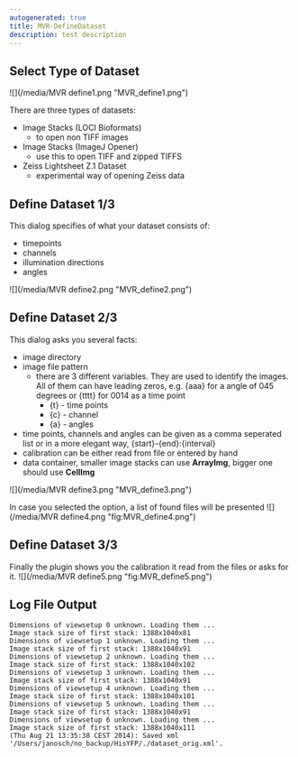 ```yaml
---
autogenerated: true
title: MVR-DefineDataset
description: test description
---
```


Select Type of Dataset
----------------------

![](/media/MVR define1.png "MVR_define1.png")

There are three types of datasets:

-   Image Stacks (LOCI Bioformats)
    -   to open non TIFF images
-   Image Stacks (ImageJ Opener)
    -   use this to open TIFF and zipped TIFFS
-   Zeiss Lightsheet Z.1 Dataset
    -   experimental way of opening Zeiss data

Define Dataset 1/3
------------------

This dialog specifies of what your dataset consists of:

-   timepoints
-   channels
-   illumination directions
-   angles

![](/media/MVR define2.png "MVR_define2.png")

Define Dataset 2/3
------------------

This dialog asks you several facts:

-   image directory
-   image file pattern
    -   there are 3 different variables. They are used to identify the images. All of them can have leading zeros, e.g. {aaa} for a angle of 045 degrees or {tttt} for 0014 as a time point
        -   {t} - time points
        -   {c} - channel
        -   {a} - angles
-   time points, channels and angles can be given as a comma seperated list or in a more elegant way, {start}-{end}:{interval}
-   calibration can be either read from file or entered by hand
-   data container, smaller image stacks can use **ArrayImg**, bigger one should use **CellImg**

![](/media/MVR define3.png "MVR_define3.png")

In case you selected the option, a list of found files will be presented ![](/media/MVR define4.png "fig:MVR_define4.png")

Define Dataset 3/3
------------------

Finally the plugin shows you the calibration it read from the files or asks for it. ![](/media/MVR define5.png "fig:MVR_define5.png")

Log File Output
---------------

    Dimensions of viewsetup 0 unknown. Loading them ...
    Image stack size of first stack: 1388x1040x81
    Dimensions of viewsetup 1 unknown. Loading them ...
    Image stack size of first stack: 1388x1040x91
    Dimensions of viewsetup 2 unknown. Loading them ...
    Image stack size of first stack: 1388x1040x102
    Dimensions of viewsetup 3 unknown. Loading them ...
    Image stack size of first stack: 1388x1040x91
    Dimensions of viewsetup 4 unknown. Loading them ...
    Image stack size of first stack: 1388x1040x101
    Dimensions of viewsetup 5 unknown. Loading them ...
    Image stack size of first stack: 1388x1040x91
    Dimensions of viewsetup 6 unknown. Loading them ...
    Image stack size of first stack: 1388x1040x111
    (Thu Aug 21 13:35:38 CEST 2014): Saved xml '/Users/janosch/no_backup/HisYFP/./dataset_orig.xml'.
